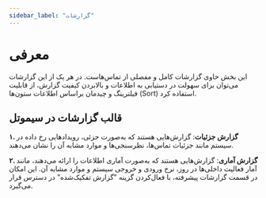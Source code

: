 ```yaml
---
sidebar_label: "گزارشات"
---
```

<head>
  <title>گزارشات | مستندات سیموتل</title>
</head>


# معرفی

این بخش حاوی گزارشات کامل و مفصلی از تماس‌هاست. در هر یک از این گزارشات می‌‌توان برای سهولت در دستیابی به اطلاعات و بالابردن کیفیت گزارش، از قابلیت فیلترینگ و چیدمان براساس اطلاعات ستون‌‌ها (Sort) استفاده کرد.

## قالب گزارشات در سیموتل

**۱. گزارش جزئیات**: گزارش‌‌هایی هستند كه به‌‌صورت جزئی، رویداد‌‌هایی رخ داده در سیستم مانند جزئیات تماس‌‌ها، نظرسنجی‌‌ها و موارد مشابه آن را نشان می‌دهند.

**۲. گزارش آماری**: گزارش‌‌هایی هستند كه به‌‌صورت آماری اطلاعات را ارائه می‌دهند، مانند آمار فعالیت داخلی‌‌ها در روز، نرخ ورودی و خروجی سیستم و موارد مشابه آن. این امکان در قسمت گزارشات پیشرفته، با فعال‌‌كردن گزینه "گزارش تفکیک‌شده" در دسترس قرار می‌گیرد.